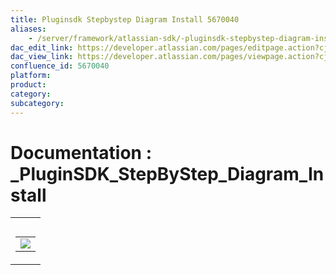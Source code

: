 ```yaml
---
title: Pluginsdk Stepbystep Diagram Install 5670040
aliases:
    - /server/framework/atlassian-sdk/-pluginsdk-stepbystep-diagram-install-5670040.html
dac_edit_link: https://developer.atlassian.com/pages/editpage.action?cjm=wozere&pageId=5670040
dac_view_link: https://developer.atlassian.com/pages/viewpage.action?cjm=wozere&pageId=5670040
confluence_id: 5670040
platform:
product:
category:
subcategory:
---
```

# Documentation : \_PluginSDK\_StepByStep\_Diagram\_Install

<table>
<colgroup>
<col style="width: 100%" />
</colgroup>
<tbody>
<tr class="odd">
<td><table>
<caption> </caption>
<tbody>
<tr class="odd">
<td><img src="/server/framework/atlassian-sdk/images/5865593.png" class="gliffy-macro-image" /></td>
</tr>
</tbody>
</table></td>
</tr>
</tbody>
</table>


















































































































































































































































































































